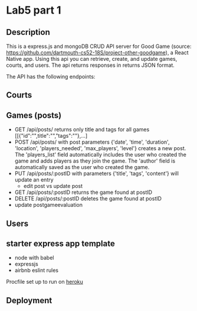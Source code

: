 # Lab5 part 1


## Description
This is a express.js and mongoDB CRUD API server for Good Game (source: https://github.com/dartmouth-cs52-18S/project-other-goodgame), a React Native app. Using this api you can retrieve, create, and update games, courts, and users. The api returns responses in returns JSON format.

The API has the following endpoints:

## Courts

## Games (posts)
* GET /api/posts/ returns only title and tags for all games [[{"id":"",title":"","tags":""},...]
* POST /api/posts/ with post parameters {'date', 'time', 'duration', 'location', 'players_needed', 'max_players', 'level'} creates a new post. The 'players_list' field automatically includes the user who created the game and adds players as they join the game. The 'author' field is automatically saved as the user who created the game.
* PUT /api/posts/:postID with parameters {'title', 'tags', 'content'} will update an entry
  * edit post vs update post 
* GET /api/posts/:postID returns the game found at postID
* DELETE /api/posts/:postID deletes the game found at postID
* update postgameevaluation

## Users


## starter express app template

* node with babel
* expressjs
* airbnb eslint rules

Procfile set up to run on [heroku](https://devcenter.heroku.com/articles/getting-started-with-nodejs#deploy-the-app)

## Deployment


